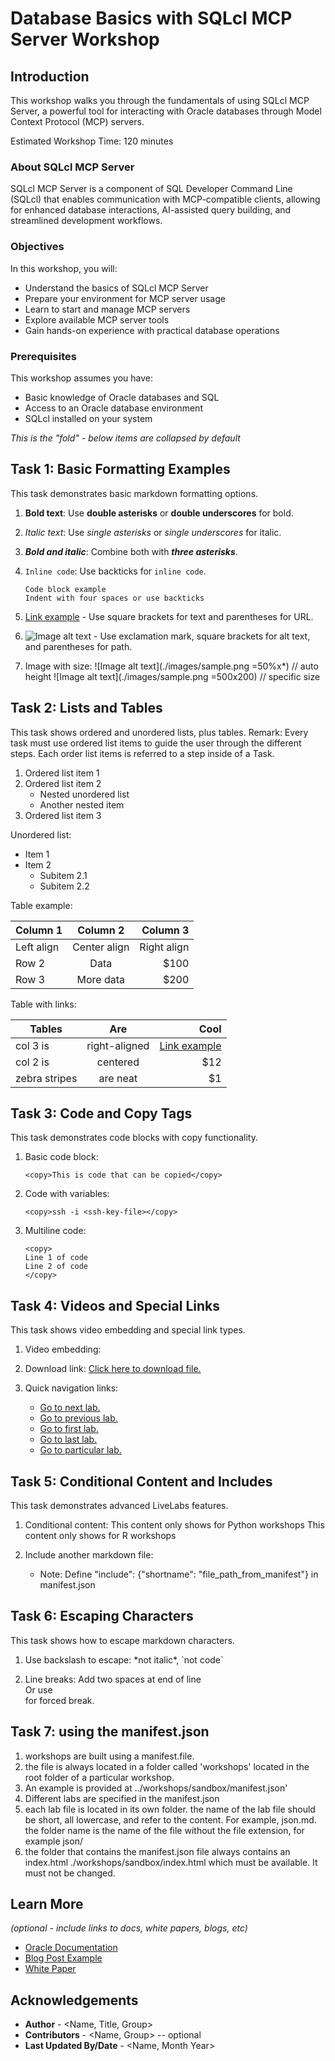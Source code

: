 # Database Basics with SQLcl MCP Server Workshop

## Introduction

This workshop walks you through the fundamentals of using SQLcl MCP Server, a powerful tool for interacting with Oracle databases through Model Context Protocol (MCP) servers.

Estimated Workshop Time: 120 minutes

### About SQLcl MCP Server

SQLcl MCP Server is a component of SQL Developer Command Line (SQLcl) that enables communication with MCP-compatible clients, allowing for enhanced database interactions, AI-assisted query building, and streamlined development workflows.

### Objectives

In this workshop, you will:
* Understand the basics of SQLcl MCP Server
* Prepare your environment for MCP server usage
* Learn to start and manage MCP servers
* Explore available MCP server tools
* Gain hands-on experience with practical database operations

### Prerequisites

This workshop assumes you have:
* Basic knowledge of Oracle databases and SQL
* Access to an Oracle database environment
* SQLcl installed on your system

*This is the "fold" - below items are collapsed by default*

## Task 1: Basic Formatting Examples

This task demonstrates basic markdown formatting options.

1. **Bold text**: Use **double asterisks** or __double underscores__ for bold.

2. *Italic text*: Use *single asterisks* or _single underscores_ for italic.

3. ***Bold and italic***: Combine both with ***three asterisks***.

4. `Inline code`: Use backticks for `inline code`.

   ```
   Code block example
   Indent with four spaces or use backticks
   ```

5. [Link example](https://www.oracle.com) - Use square brackets for text and parentheses for URL.

6. ![Image alt text](./images/sample.png) - Use exclamation mark, square brackets for alt text, and parentheses for path.

7. Image with size: ![Image alt text](./images/sample.png =50%x*) // auto height
   ![Image alt text](./images/sample.png =500x200) // specific size

## Task 2: Lists and Tables

This task shows ordered and unordered lists, plus tables.
Remark: Every task must use ordered list items to guide the user through the different steps. Each order list items is referred to a step inside of a Task.

1. Ordered list item 1
2. Ordered list item 2
   - Nested unordered list
   - Another nested item
3. Ordered list item 3

Unordered list:
- Item 1
- Item 2
  - Subitem 2.1
  - Subitem 2.2

Table example:

| Column 1 | Column 2 | Column 3 |
| -------- |:--------:| --------:|
| Left align | Center align | Right align |
| Row 2 | Data | $100 |
| Row 3 | More data | $200 |

Table with links:

| Tables | Are | Cool |
| --------|:-------:| -----:|
| col 3 is | right-aligned | [Link example](https://www.oracle.com) |
| col 2 is | centered| $12 |
| zebra stripes | are neat | $1 |

## Task 3: Code and Copy Tags

This task demonstrates code blocks with copy functionality.

1. Basic code block:

   ```
   <copy>This is code that can be copied</copy>
   ```

2. Code with variables:

   ```
   <copy>ssh -i <ssh-key-file></copy>
   ```

3. Multiline code:

   ```
   <copy>
   Line 1 of code
   Line 2 of code
   </copy>
   ```

## Task 4: Videos and Special Links

This task shows video embedding and special link types.

1. Video embedding: [](youtube:YouTube_video_id)

2. Download link: [Click here to download file.](./files/data.csv?download=1)

3. Quick navigation links:
   - [Go to next lab.](#next)
   - [Go to previous lab.](#prev)
   - [Go to first lab.](#first)
   - [Go to last lab.](#last)
   - [Go to particular lab.](?lab=lab-2-select-manipulate-data-using)

## Task 5: Conditional Content and Includes

This task demonstrates advanced LiveLabs features.

1. Conditional content:
   <if type="python">This content only shows for Python workshops</if>
   <if type="r">This content only shows for R workshops</if>

2. Include another markdown file: [](include:shortname)
   - Note: Define "include": {"shortname": "file_path_from_manifest"} in manifest.json

## Task 6: Escaping Characters

This task shows how to escape markdown characters.

1. Use backslash to escape: \*not italic\*, \`not code\`

2. Line breaks: Add two spaces at end of line  
   Or use <br> for forced break.


## Task 7: using the manifest.json

1. workshops are built using a manifest.file.
2. the file is always located in a folder called 'workshops' located in the root folder of a particular workshop.
3. An example is provided at ../workshops/sandbox/manifest.json'
4. Different labs are specified in the manifest.json
5. each lab file is located in its own folder. the name of the lab file should be short, all lowercase, and refer to the content. For example, json.md. the folder name is the name of the file without the file extension, for example json/
6. the folder that contains the manifest.json file always contains an index.html ./workshops/sandbox/index.html which must be available. It must not be changed.
    

## Learn More

*(optional - include links to docs, white papers, blogs, etc)*

* [Oracle Documentation](http://docs.oracle.com)
* [Blog Post Example](http://blogs.oracle.com)
* [White Paper](http://whitepapers.oracle.com)

## Acknowledgements
* **Author** - <Name, Title, Group>
* **Contributors** -  <Name, Group> -- optional
* **Last Updated By/Date** - <Name, Month Year>
